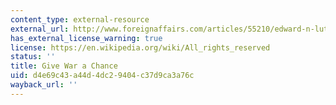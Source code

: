 ```yaml
---
content_type: external-resource
external_url: http://www.foreignaffairs.com/articles/55210/edward-n-luttwak/give-war-a-chance
has_external_license_warning: true
license: https://en.wikipedia.org/wiki/All_rights_reserved
status: ''
title: Give War a Chance
uid: d4e69c43-a44d-4dc2-9404-c37d9ca3a76c
wayback_url: ''
---
```

